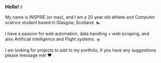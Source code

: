 ### Hello! 💧

My name is INSPIRE (or max), and I am a 20 year old athlete and Computer science student based in Glasgow, Scotland. 🏊

I have a passion for web automation, data handling + web scraping, and also Artificial intelligence and Flight systems. 🛸

I am looking for projects to add to my portfolio, if you have any suggestions please message me! ❤️
